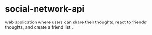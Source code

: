 # social-network-api
web application where users can share their thoughts, react to friends’ thoughts, and create a friend list..
